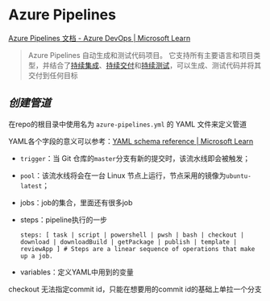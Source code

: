 # Azure Pipelines

[Azure Pipelines 文档 - Azure DevOps | Microsoft Learn](https://learn.microsoft.com/zh-cn/azure/devops/pipelines/?view=azure-devops)

> Azure Pipelines 自动生成和测试代码项目。 它支持所有主要语言和项目类型，并结合了[持续集成](https://learn.microsoft.com/zh-cn/azure/devops/pipelines/get-started/what-is-azure-pipelines?view=azure-devops#continuous-integration)、[持续交付](https://learn.microsoft.com/zh-cn/azure/devops/pipelines/get-started/what-is-azure-pipelines?view=azure-devops#continuous-delivery)和[持续测试](https://learn.microsoft.com/zh-cn/azure/devops/pipelines/get-started/what-is-azure-pipelines?view=azure-devops#continuous-testing)，可以生成、测试代码并将其交付到任何目标

## *创建管道*

在repo的根目录中使用名为 `azure-pipelines.yml` 的 YAML 文件来定义管道

YAML各个字段的意义可以参考：[YAML schema reference | Microsoft Learn](https://learn.microsoft.com/en-us/azure/devops/pipelines/yaml-schema/?view=azure-pipelines)

- `trigger`：当 Git 仓库的`master`分支有新的提交时，该流水线即会被触发；

- `pool`：该流水线将会在一台 Linux 节点上运行，节点采用的镜像为`ubuntu-latest`；

- jobs：job的集合，里面还有很多job

- steps：pipeline执行的一步

  ```
  steps: [ task | script | powershell | pwsh | bash | checkout | download | downloadBuild | getPackage | publish | template | reviewApp ] # Steps are a linear sequence of operations that make up a job.
  ```

- variables：定义YAML中用到的变量



checkout 无法指定commit id，只能在想要用的commit id的基础上单拉一个分支